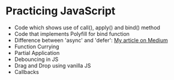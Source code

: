 # Practicing JavaScript

- Code which shows use of call(), apply() and bind() method
- Code that implements Polyfill for bind function
- Difference between 'async' and 'defer': [My article on Medium](https://medium.com/@knigalye/difference-between-async-and-defer-attributes-in-javascript-fc76babc13f0)
- Function Currying
- Partial Application
- Debouncing in JS
- Drag and Drop using vanilla JS
- Callbacks
